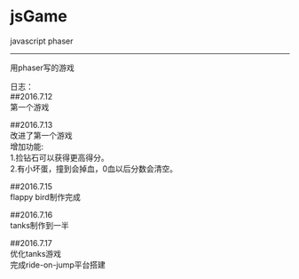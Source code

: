 ﻿# jsGame

javascript phaser

---

用phaser写的游戏<br>

日志：<br>
##2016.7.12<br>
第一个游戏<br>

##2016.7.13<br>
改进了第一个游戏<br>
增加功能:<br>
1.捡钻石可以获得更高得分。  
2.有小坏蛋，撞到会掉血，0血以后分数会清空。  

##2016.7.15  
flappy bird制作完成  

##2016.7.16  
tanks制作到一半  

##2016.7.17  
优化tanks游戏  
完成ride-on-jump平台搭建



